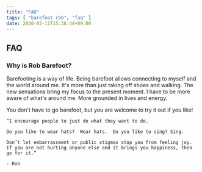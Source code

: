 ```yaml
---
title: "FAQ"
tags: [ "barefoot rob", "faq" ]
date: 2020-02-11T15:38:44+09:00
---
```


## FAQ

### Why is Rob Barefoot?

Barefooting is a way of life.  Being barefoot allows connecting to myself and the world around me.
It's more than just taking off shoes and walking.  The new sensations bring my focus to the present moment.  I have to be more aware of what's around me.  More grounded in lives and energy.

You don't have to go barefoot, but you are welcome to try it out if you like!

    “I encourage people to just do what they want to do.

    Do you like to wear hats?  Wear hats.  Do you like to sing? Sing. 

    Don’t let embarrassment or public stigmas stop you from feeling joy.
    If you are not hurting anyone else and it brings you happiness, then go for it.”

    - Rob
